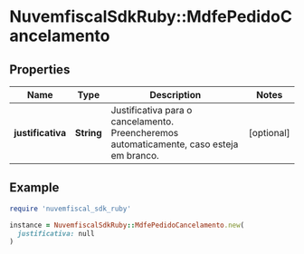# NuvemfiscalSdkRuby::MdfePedidoCancelamento

## Properties

| Name | Type | Description | Notes |
| ---- | ---- | ----------- | ----- |
| **justificativa** | **String** | Justificativa para o cancelamento. Preencheremos automaticamente, caso esteja em branco. | [optional] |

## Example

```ruby
require 'nuvemfiscal_sdk_ruby'

instance = NuvemfiscalSdkRuby::MdfePedidoCancelamento.new(
  justificativa: null
)
```

